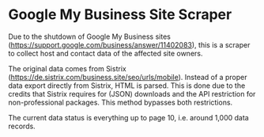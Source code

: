 # Google My Business Site Scraper

Due to the shutdown of Google My Business sites (https://support.google.com/business/answer/11402083), this is a scraper to collect host and contact data of the affected site owners.

The original data comes from Sistrix (https://de.sistrix.com/business.site/seo/urls/mobile). Instead of a proper data export directly from Sistrix, HTML is parsed. This is done due to the credits that Sistrix requires for (JSON) downloads and the API restriction for non-professional packages. This method bypasses both restrictions.

The current data status is everything up to page 10, i.e. around 1,000 data records.
